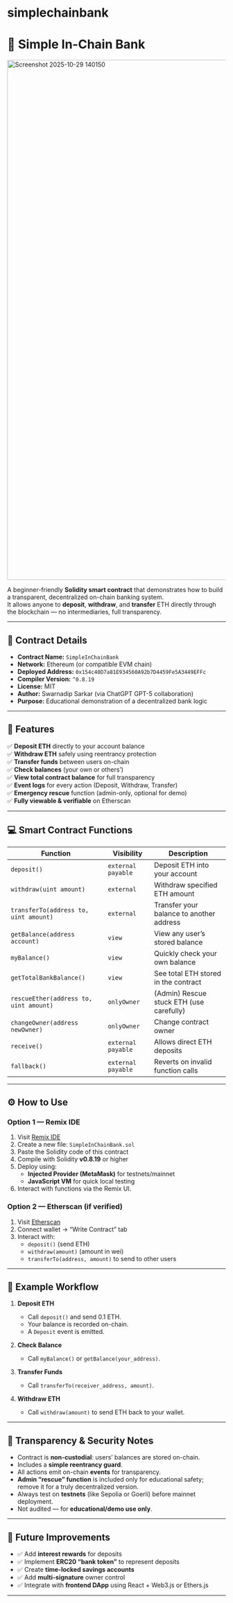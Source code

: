 # simplechainbank
# 🏦 Simple In-Chain Bank
<img width="1920" height="1200" alt="Screenshot 2025-10-29 140150" src="https://github.com/user-attachments/assets/86374a6f-bdec-46d2-b951-5c5117518e67" />



A beginner-friendly **Solidity smart contract** that demonstrates how to build a transparent, decentralized on-chain banking system.  
It allows anyone to **deposit**, **withdraw**, and **transfer** ETH directly through the blockchain — no intermediaries, full transparency.

---

## 📍 Contract Details

- **Contract Name:** `SimpleInChainBank`
- **Network:** Ethereum (or compatible EVM chain)
- **Deployed Address:** `0x154c40D7a81E934560A92b7D4459Fe5A3449EFFc`
- **Compiler Version:** `^0.8.19`
- **License:** MIT
- **Author:** Swarnadip Sarkar (via ChatGPT GPT-5 collaboration)
- **Purpose:** Educational demonstration of a decentralized bank logic

---

## 🚀 Features

✅ **Deposit ETH** directly to your account balance  
✅ **Withdraw ETH** safely using reentrancy protection  
✅ **Transfer funds** between users on-chain  
✅ **Check balances** (your own or others’)  
✅ **View total contract balance** for full transparency  
✅ **Event logs** for every action (Deposit, Withdraw, Transfer)  
✅ **Emergency rescue** function (admin-only, optional for demo)  
✅ **Fully viewable & verifiable** on Etherscan

---

## 💻 Smart Contract Functions

| Function | Visibility | Description |
|-----------|-------------|--------------|
| `deposit()` | `external payable` | Deposit ETH into your account |
| `withdraw(uint amount)` | `external` | Withdraw specified ETH amount |
| `transferTo(address to, uint amount)` | `external` | Transfer your balance to another address |
| `getBalance(address account)` | `view` | View any user’s stored balance |
| `myBalance()` | `view` | Quickly check your own balance |
| `getTotalBankBalance()` | `view` | See total ETH stored in the contract |
| `rescueEther(address to, uint amount)` | `onlyOwner` | (Admin) Rescue stuck ETH (use carefully) |
| `changeOwner(address newOwner)` | `onlyOwner` | Change contract owner |
| `receive()` | `external payable` | Allows direct ETH deposits |
| `fallback()` | `external payable` | Reverts on invalid function calls |

---

## ⚙️ How to Use

### Option 1 — Remix IDE
1. Visit [Remix IDE](https://remix.ethereum.org/)
2. Create a new file: `SimpleInChainBank.sol`
3. Paste the Solidity code of this contract
4. Compile with Solidity **v0.8.19** or higher
5. Deploy using:
   - **Injected Provider (MetaMask)** for testnets/mainnet  
   - **JavaScript VM** for quick local testing
6. Interact with functions via the Remix UI.

### Option 2 — Etherscan (if verified)
1. Visit [Etherscan](https://etherscan.io/address/0x154c40D7a81E934560A92b7D4459Fe5A3449EFFc)
2. Connect wallet → “Write Contract” tab
3. Interact with:
   - `deposit()` (send ETH)
   - `withdraw(amount)` (amount in wei)
   - `transferTo(address, amount)` to send to other users

---

## 🧾 Example Workflow

1. **Deposit ETH**  
   - Call `deposit()` and send 0.1 ETH.  
   - Your balance is recorded on-chain.  
   - A `Deposit` event is emitted.

2. **Check Balance**  
   - Call `myBalance()` or `getBalance(your_address)`.

3. **Transfer Funds**  
   - Call `transferTo(receiver_address, amount)`.

4. **Withdraw ETH**  
   - Call `withdraw(amount)` to send ETH back to your wallet.

---

## 🔐 Transparency & Security Notes

- Contract is **non-custodial**: users’ balances are stored on-chain.
- Includes a **simple reentrancy guard**.
- All actions emit on-chain **events** for transparency.
- **Admin “rescue” function** is included only for educational safety;  
  remove it for a truly decentralized version.
- Always test on **testnets** (like Sepolia or Goerli) before mainnet deployment.
- Not audited — for **educational/demo use only**.

---

## 🧩 Future Improvements

- ✅ Add **interest rewards** for deposits  
- ✅ Implement **ERC20 “bank token”** to represent deposits  
- ✅ Create **time-locked savings accounts**  
- ✅ Add **multi-signature** owner control  
- ✅ Integrate with **frontend DApp** using React + Web3.js or Ethers.js  

---

